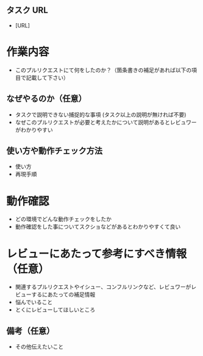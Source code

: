 ## タスク URL

- [URL]

# 作業内容

- このプルリクエストにて何をしたのか？（箇条書きの補足があれば以下の項目で記載して下さい）

## なぜやるのか（任意）

- タスクで説明できない捕捉的な事項 (タスク以上の説明が無ければ不要)
- なぜこのプルリクエストが必要と考えたかについて説明があるとレビュワーがわかりやすい

## 使い方や動作チェック方法

- 使い方
- 再現手順

# 動作確認

- どの環境でどんな動作チェックをしたか
- 動作確認をした事についてスクショなどがあるとわかりやすくて良い

# レビューにあたって参考にすべき情報（任意）

- 関連するプルリクエストやイシュー、コンフルリンクなど、レビュワーがレビューするにあたっての補足情報
- 悩んでいること
- とくにレビューしてほしいところ

## 備考（任意）

- その他伝えたいこと
